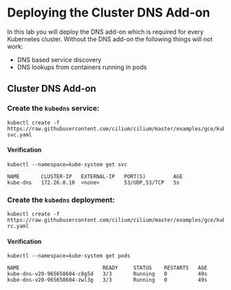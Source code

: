 # Deploying the Cluster DNS Add-on

In this lab you will deploy the DNS add-on which is required for every Kubernetes cluster. Without the DNS add-on the following things will not work:

* DNS based service discovery 
* DNS lookups from containers running in pods

## Cluster DNS Add-on

### Create the `kubedns` service:

```
kubectl create -f https://raw.githubusercontent.com/cilium/cilium/master/examples/gce/kubedns-svc.yaml
```

#### Verification

```
kubectl --namespace=kube-system get svc
```
```
NAME       CLUSTER-IP   EXTERNAL-IP   PORT(S)         AGE
kube-dns   172.26.0.10  <none>        53/UDP,53/TCP   5s
```

### Create the `kubedns` deployment:

```
kubectl create -f https://raw.githubusercontent.com/cilium/cilium/master/examples/gce/kubedns-rc.yaml
```

#### Verification

```
kubectl --namespace=kube-system get pods
```
```
NAME                           READY     STATUS    RESTARTS   AGE
kube-dns-v20-965658604-c8g5d   3/3       Running   0          49s
kube-dns-v20-965658604-zwl3g   3/3       Running   0          49s
```
